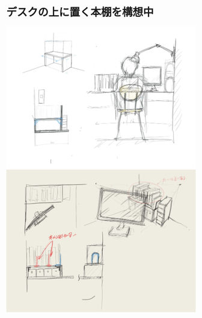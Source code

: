 # デスクの上に置く本棚を構想中
![案](https://github.com/tekkotsu999/DIY-bookshelf_on_my_desk/blob/0a4d75a6fe9e77a212533987b8ee54d807e2aa19/Untitled_Artwork%20(1).jpg)
![案](/Untitled_Artwork.jpg)
